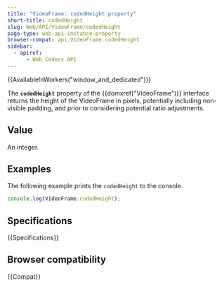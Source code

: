```yaml
---
title: "VideoFrame: codedHeight property"
short-title: codedHeight
slug: Web/API/VideoFrame/codedHeight
page-type: web-api-instance-property
browser-compat: api.VideoFrame.codedHeight
sidebar:
  - apiref:
      - Web Codecs API
---
```


{{AvailableInWorkers("window_and_dedicated")}}

The **`codedHeight`** property of the {{domxref("VideoFrame")}} interface returns the height of the VideoFrame in pixels, potentially including non-visible padding, and prior to considering potential ratio adjustments.

## Value

An integer.

## Examples

The following example prints the `codedHeight` to the console.

```js
console.log(VideoFrame.codedHeight);
```

## Specifications

{{Specifications}}

## Browser compatibility

{{Compat}}
